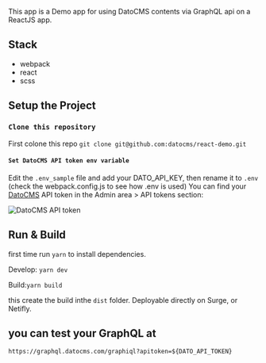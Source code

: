This app is a Demo app for using DatoCMS contents via GraphQL api on a ReactJS app.

## Stack

- webpack
- react
- scss

## Setup the Project

### `Clone this repository`

First colone this repo
`git clone git@github.com:datocms/react-demo.git`

#### `Set DatoCMS API token env variable`

Edit the `.env_sample` file and add your DATO_API_KEY, then rename it to `.env` (check the webpack.config.js to see how .env is used)
You can find your [DatoCMS](https://datocms.com) API token in the Admin area > API tokens section:

![DatoCMS API token](https://www.datocms.com/static/api-token-5afae851cb5efd1ea2abfc41741d7b96-95c66.png "DatoCMS API token")

## Run & Build

first time run `yarn` to install dependencies.

Develop: `yarn dev`

Build:`yarn build`

this create the build inthe `dist` folder.
Deployable directly on Surge, or Netifly.

## you can test your GraphQL at

`https://graphql.datocms.com/graphiql?apitoken=${DATO_API_TOKEN}`
